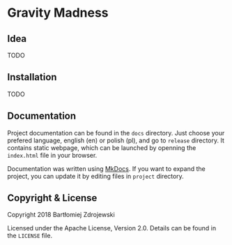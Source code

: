 # Gravity Madness

## Idea

TODO

## Installation

TODO

## Documentation

Project documentation can be found in the `docs` directory. Just choose
your prefered language, english (en) or polish (pl), and go to `release`
directory. It contains static webpage, which can be launched by openning
the `index.html` file in your browser.

Documentation was written using [MkDocs](http://www.mkdocs.org/). If you
want to expand the project, you can update it by editing files in
`project` directory.

## Copyright & License

Copyright 2018 Bartłomiej Zdrojewski

Licensed under the Apache License, Version 2.0. Details can be found in
the `LICENSE` file.
